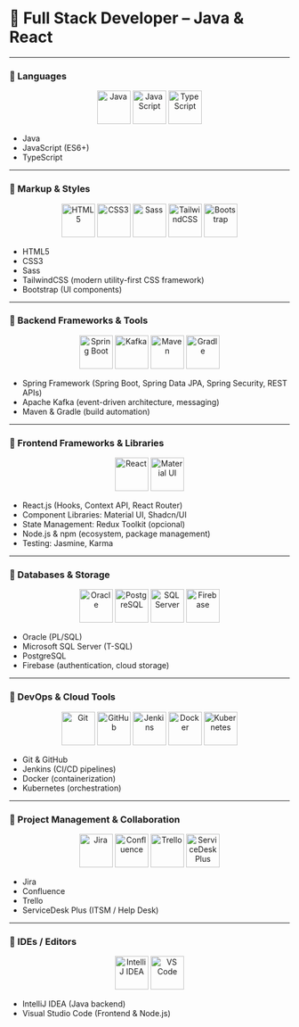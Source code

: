 # 🚀 Full Stack Developer – Java & React

---

### 🔹 Languages
<p align="center">
  <img src="https://cdn.jsdelivr.net/gh/devicons/devicon/icons/java/java-original.svg" width="60px" alt="Java"/>
  <img src="https://cdn.jsdelivr.net/gh/devicons/devicon/icons/javascript/javascript-original.svg" width="60px" alt="JavaScript"/>
  <img src="https://cdn.jsdelivr.net/gh/devicons/devicon/icons/typescript/typescript-original.svg" width="60px" alt="TypeScript"/>
</p>

* Java  
* JavaScript (ES6+)  
* TypeScript  

---

### 🔹 Markup & Styles
<p align="center">
  <img src="https://cdn.jsdelivr.net/gh/devicons/devicon/icons/html5/html5-original.svg" width="60px" alt="HTML5"/>
  <img src="https://cdn.jsdelivr.net/gh/devicons/devicon/icons/css3/css3-original.svg" width="60px" alt="CSS3"/>
  <img src="https://cdn.jsdelivr.net/gh/devicons/devicon/icons/sass/sass-original.svg" width="60px" alt="Sass"/>
  <img src="https://cdn.jsdelivr.net/gh/devicons/devicon/icons/tailwindcss/tailwindcss-original.svg" width="60px" alt="TailwindCSS"/>
  <img src="https://cdn.jsdelivr.net/gh/devicons/devicon/icons/bootstrap/bootstrap-original.svg" width="60px" alt="Bootstrap"/>
</p>

* HTML5  
* CSS3  
* Sass  
* TailwindCSS (modern utility-first CSS framework)  
* Bootstrap (UI components)  

---

### 🔹 Backend Frameworks & Tools
<p align="center">
  <img src="https://cdn.jsdelivr.net/gh/devicons/devicon/icons/spring/spring-original.svg" width="60px" alt="Spring Boot"/>
  <img src="https://cdn.jsdelivr.net/gh/devicons/devicon/icons/apachekafka/apachekafka-original.svg" width="60px" alt="Kafka"/>
  <img src="https://cdn.jsdelivr.net/gh/devicons/devicon/icons/maven/maven-original.svg" width="60px" alt="Maven"/>
  <img src="https://cdn.jsdelivr.net/gh/devicons/devicon/icons/gradle/gradle-original.svg" width="60px" alt="Gradle"/>
</p>

* Spring Framework (Spring Boot, Spring Data JPA, Spring Security, REST APIs)  
* Apache Kafka (event-driven architecture, messaging)  
* Maven & Gradle (build automation)  

---

### 🔹 Frontend Frameworks & Libraries
<p align="center">
  <img src="https://cdn.jsdelivr.net/gh/devicons/devicon/icons/react/react-original.svg" width="60px" alt="React"/>
  <img src="https://cdn.jsdelivr.net/gh/devicons/devicon/icons/materialui/materialui-original.svg" width="60px" alt="Material UI"/>
</p>

* React.js (Hooks, Context API, React Router)  
* Component Libraries: Material UI, Shadcn/UI  
* State Management: Redux Toolkit (opcional)  
* Node.js & npm (ecosystem, package management)  
* Testing: Jasmine, Karma  

---

### 🔹 Databases & Storage
<p align="center">
  <img src="https://cdn.jsdelivr.net/gh/devicons/devicon/icons/oracle/oracle-original.svg" width="60px" alt="Oracle"/>
  <img src="https://cdn.jsdelivr.net/gh/devicons/devicon/icons/postgresql/postgresql-original.svg" width="60px" alt="PostgreSQL"/>
  <img src="https://cdn.jsdelivr.net/gh/devicons/devicon/icons/microsoftsqlserver/microsoftsqlserver-plain.svg" width="60px" alt="SQL Server"/>
  <img src="https://cdn.jsdelivr.net/gh/devicons/devicon/icons/firebase/firebase-plain.svg" width="60px" alt="Firebase"/>
</p>

* Oracle (PL/SQL)  
* Microsoft SQL Server (T-SQL)  
* PostgreSQL  
* Firebase (authentication, cloud storage)  

---

### 🔹 DevOps & Cloud Tools
<p align="center">
  <img src="https://cdn.jsdelivr.net/gh/devicons/devicon/icons/git/git-original.svg" width="60px" alt="Git"/>
  <img src="https://cdn.jsdelivr.net/gh/devicons/devicon/icons/github/github-original.svg" width="60px" alt="GitHub"/>
  <img src="https://cdn.jsdelivr.net/gh/devicons/devicon/icons/jenkins/jenkins-original.svg" width="60px" alt="Jenkins"/>
  <img src="https://cdn.jsdelivr.net/gh/devicons/devicon/icons/docker/docker-original.svg" width="60px" alt="Docker"/>
  <img src="https://cdn.jsdelivr.net/gh/devicons/devicon/icons/kubernetes/kubernetes-plain.svg" width="60px" alt="Kubernetes"/>
</p>

* Git & GitHub  
* Jenkins (CI/CD pipelines)  
* Docker (containerization)  
* Kubernetes (orchestration)  

---

### 🔹 Project Management & Collaboration
<p align="center">
  <img src="https://cdn.jsdelivr.net/gh/devicons/devicon/icons/jira/jira-original.svg" width="60px" alt="Jira"/>
  <img src="https://cdn.jsdelivr.net/gh/devicons/devicon/icons/confluence/confluence-original.svg" width="60px" alt="Confluence"/>
  <img src="https://cdn.jsdelivr.net/gh/devicons/devicon/icons/trello/trello-plain.svg" width="60px" alt="Trello"/>
  <img src="https://www.zoostock.com/wp-content/uploads/2024/07/d35d5812-665d-41bf-ae96-b62b9e817e89.jpg" width="60px" alt="ServiceDesk Plus"/>

</p>

* Jira  
* Confluence  
* Trello  
* ServiceDesk Plus (ITSM / Help Desk)  


---

### 🔹 IDEs / Editors
<p align="center">
  <img src="https://cdn.jsdelivr.net/gh/devicons/devicon/icons/intellij/intellij-original.svg" width="60px" alt="IntelliJ IDEA"/>
  <img src="https://cdn.jsdelivr.net/gh/devicons/devicon/icons/vscode/vscode-original.svg" width="60px" alt="VS Code"/>
</p>

* IntelliJ IDEA (Java backend)  
* Visual Studio Code (Frontend & Node.js)  
